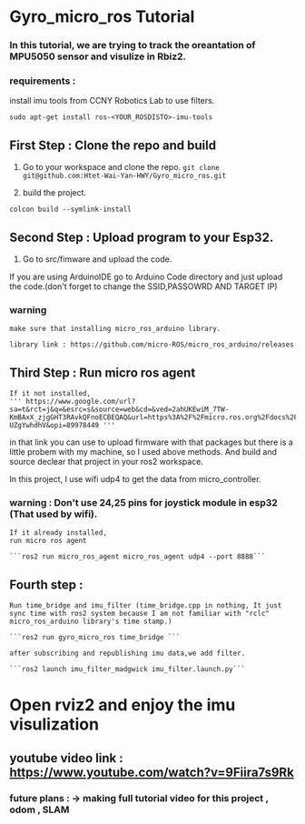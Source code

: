 # Gyro_micro_ros Tutorial 


### In this tutorial, we are trying to track the oreantation of MPU5050 sensor and visulize in Rbiz2.

### requirements :
install imu tools from CCNY Robotics Lab to use filters.

```sudo apt-get install ros-<YOUR_ROSDISTO>-imu-tools``` 

## First Step : Clone the repo and build 
1. Go to your workspace and clone the repo.
```git clone git@github.com:Htet-Wai-Yan-HWY/Gyro_micro_ros.git```

2. build the project.

```colcon build --symlink-install```

## Second Step : Upload program to your Esp32.

1. Go to src/fimware and upload the code.

If you are using ArduinoIDE go to Arduino Code directory and just upload the code.(don't forget to change the SSID,PASSOWRD AND TARGET IP)

### warning 
    make sure that installing micro_ros_arduino library.
    
    library link : https://github.com/micro-ROS/micro_ros_arduino/releases

## Third Step : Run micro ros agent 

    If it not installed, 
    ''' https://www.google.com/url?sa=t&rct=j&q=&esrc=s&source=web&cd=&ved=2ahUKEwiM_7TW-KmBAxX_zjgGHT3RAvkQFnoECBEQAQ&url=https%3A%2F%2Fmicro.ros.org%2Fdocs%2Ftutorials%2Fcore%2Ffirst_application_linux%2F&usg=AOvVaw2JYKgRAihkJH-UZgYwhdhV&opi=89978449 '''

in that link you can use to upload firmware with that packages but there is a little probem with my machine, so I used above methods. And build and source declear that project in your ros2 workspace.


In this project, I use wifi udp4 to get the data from micro_controller.
### warning : Don't use 24,25 pins for joystick module in esp32 (That used by wifi).


    If it already installed,
    run micro ros agent 
    
    ```ros2 run micro_ros_agent micro_ros_agent udp4 --port 8888```



## Fourth step : 

    Run time_bridge and imu_filter (time_bridge.cpp in nothing, It just sync time with ros2 system because I am not familiar with "rclc" micro_ros_arduino library's time stamp.)

    ```ros2 run gyro_micro_ros time_bridge ```
    
    after subscribing and republishing imu data,we add filter. 

    ```ros2 launch imu_filter_madgwick imu_filter.launch.py```


# Open rviz2 and enjoy the imu visulization 

## youtube video link : https://www.youtube.com/watch?v=9Fiira7s9Rk

### future plans : -> making full tutorial video for this project , odom , SLAM 

    